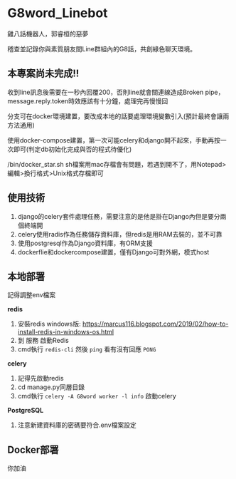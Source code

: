 # G8word_Linebot
雞八話機器人，郭睿桓的惡夢

稽查並記錄你與素質朋友間Line群組內的G8話，共創綠色聊天環境。

## 本專案尚未完成!!
收到line訊息後需要在一秒內回覆200，否則line就會關連線造成Broken pipe，message.reply.token時效應該有十分鐘，處理完再慢慢回

分支可在docker環境建置，要改成本地的話要處理環境變數引入(預計最終會讓兩方法通用)

使用docker-compose建置，第一次可能celery和django開不起來，手動再按一次即可(判定db初始化完成與否的程式待優化)

/bin/docker_star.sh sh檔案用mac存檔會有問題，若遇到開不了，用Notepad>編輯>換行格式>Unix格式存檔即可

## 使用技術
1.  django的celery套件處理任務，需要注意的是他是掛在Django內但是要分兩個終端開
2.  celery使用radis作為任務儲存資料庫，但redis是用RAM去裝的，並不可靠
3.  使用postgresql作為Django資料庫，有ORM支援
4.  dockerflie和dockercompose建置，僅有Django可對外網，模式host

## 本地部署
記得調整env檔案

**redis**
1. 安裝redis windows版: https://marcus116.blogspot.com/2019/02/how-to-install-redis-in-windows-os.html
2. 到 服務 啟動Redis
3. cmd執行 `redis-cli` 然後 `ping` 看有沒有回應 `PONG`

**celery**
1. 記得先啟動redis
2. cd manage.py同層目錄
3. cmd執行 `celery -A G8word worker -l info` 啟動celery


**PostgreSQL**
1. 注意新建資料庫的密碼要符合.env檔案設定

## Docker部署
你加油